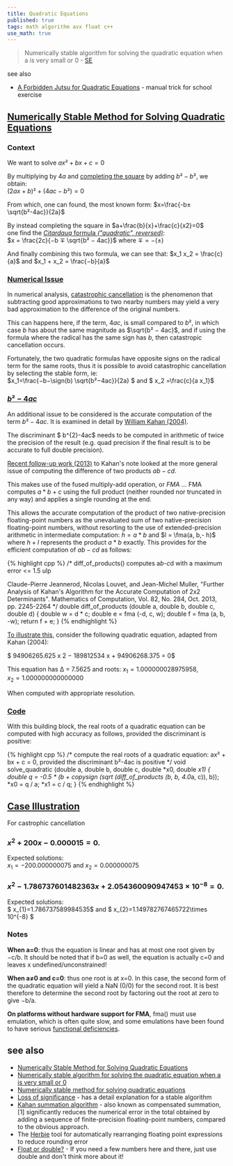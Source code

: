 ```yaml
---
title: Quadratic Equations
published: true
tags: math algorithm avx float c++
use_math: true
---
```

> Numerically stable algorithm for solving the quadratic equation when a
is very small or 0 - [SE](https://math.stackexchange.com/questions/866331/numerically-stable-algorithm-for-solving-the-quadratic-equation-when-a-is-very?newreg=70e12aede30e4337bbadac3882aa8108)

see also
- [A Forbidden Jutsu for Quadratic Equations](https://www.youtube.com/watch?v=cdQOEa7r3ak) - manual trick for school exercise

## [Numerically Stable Method for Solving Quadratic Equations](https://people.csail.mit.edu/bkph/articles/Quadratics.pdf)

### Context  
We want to solve $ax²+bx+c=0$

By multiplying by $4a$ and [completing the square]() by adding $b²-b²$, we obtain:  
$(2ax+b)²+(4ac-b²)=0$

From which, one can found, the most known form:
$x=\frac{-b±\sqrt{b²-4ac}}{2a}$

By instead completing the square in $a+\frac{b}{x}+\frac{c}{x2}=0$  
one find the [_Citardauq_ formula _("quadratic", reversed)_](https://math.stackexchange.com/questions/2072174/citardauq-formula-derivation):  
$x = \frac{2c}{−b ∓ \sqrt{b² − 4ac}}$  where $∓=−(±)$

And finally combining this two formula, we can see that:
$x_1 x_2 = \frac{c}{a}$ and $x_1 + x_2 = \frac{−b}{a}$ 

### [Numerical Issue](https://math.stackexchange.com/a/2007723/1087524)

In numerical analysis, [catastrophic cancellation](https://en.wikipedia.org/wiki/Catastrophic_cancellation) is the phenomenon that subtracting good approximations to two nearby numbers may yield a very bad approximation to the difference of the original numbers.

This can happens here, if the term, $4ac$, is small compared to $b²$, in which case $b$ has about the same magnitude as $\sqrt{b² − 4ac}$, and if using the formula where the radical has the same sign has $b$, then catastropic cancellation occurs.

Fortunately, the two quadratic formulas have opposite signs on the radical term for the same roots, thus it is possible to avoid catastrophic cancellation by selecting the stable form, ie:  
$x_1=\frac{−b−\sign(b) \sqrt{b²−4ac}}{2a} $ 
and $ x_2 =\frac{c}{a x_1}$

### [$b²-4ac$](https://stackoverflow.com/a/50065711/51386)

An additional issue to be considered is the accurate computation of the term $b²-4ac$. It is examined in detail by [William Kahan (2004)](https://people.eecs.berkeley.edu/~wkahan/Qdrtcs.pdf).

The discriminant $ b^{2}-4ac$ needs to be computed in arithmetic of twice the precision of the result (e.g. quad precision if the final result is to be accurate to full double precision).

[Recent follow-up work (2013)](https://hal.inria.fr/ensl-00649347/en) to Kahan's note looked at the more general issue of computing the difference of two products $ab-cd$.

This makes use of the fused multiply-add operation, or _FMA_ ... FMA computes $a*b+c$ using the full product (neither rounded nor truncated in any way) and applies a single rounding at the end. 

This allows the accurate computation of the product of two native-precision floating-point numbers as the unevaluated sum of two native-precision floating-point numbers, without resorting to the use of extended-precision arithmetic in intermediate computation: $h = a * b$ and $l = \fma(a, b,- h)$ where $h+l$ represents the product $a*b$ exactly. This provides for the efficient computation of $ab-cd$ as follows:

{% highlight cpp %}
/*
  diff_of_products() computes a*b-c*d with a maximum error <= 1.5 ulp

  Claude-Pierre Jeannerod, Nicolas Louvet, and Jean-Michel Muller, 
  "Further Analysis of Kahan's Algorithm for the Accurate Computation 
  of 2x2 Determinants". Mathematics of Computation, Vol. 82, No. 284, 
  Oct. 2013, pp. 2245-2264
*/
double diff_of_products (double a, double b, double c, double d)
{
    double w = d * c;
    double e = fma (-d, c, w);
    double f = fma (a, b, -w);
    return f + e;
}
{% endhighlight %}


[To illustrate this](https://en.wikipedia.org/wiki/Loss_of_significance#A_better_algorithm), consider the following quadratic equation, adapted from Kahan (2004):

$ 94906265.625 x 2 − 189812534 x + 94906268.375 = 0$

This equation has Δ = 7.5625 and roots:
$x_1 = 1.000000028975958$,  
$x_2 = 1.000000000000000$

When computed with appropriate resolution.

### [Code](https://stackoverflow.com/a/50065711/51386)

With this building block, the real roots of a quadratic equation can be computed with high accuracy as follows, provided the discriminant is positive:

{% highlight cpp %}
/* compute the real roots of a quadratic equation: ax² + bx + c = 0, 
   provided the discriminant b²-4ac is positive
*/
void solve_quadratic (double a, double b, double c, double *x0, double *x1)
{
    double q = -0.5 * (b + copysign (sqrt (diff_of_products (b, b, 4.0*a, c)), b));
    *x0 = q / a;
    *x1 = c / q;
}
{% endhighlight %}

## [Case Illustration](https://en.wikipedia.org/wiki/Loss_of_significance#Instability_of_the_quadratic_equation)

For castrophic cancellation

### $x^{2}+200x-0.000015=0.$

Expected solutions:  
$x_1=-200.000000075$ and $x_2=0.000000075$

### $x^{2}-1.786737601482363x+2.054360090947453\times 10^{-8}=0.$

Expected solutions:  
$ x_{1}=1.786737589984535$ and $ x_{2}=1.149782767465722\times 10^{-8} $


### Notes

**When a=0**: thus the equation is linear and has at most one root given by −c/b. It should be noted that if b=0 as well, the equation is actually c=0 and leaves x undefined/unconstrained!

**When a≠0 and c=0**: thus one root is at x=0. In this case, the second form of the quadratic equation will yield a NaN (0/0) for the second root. It is best therefore to determine the second root by factoring out the root at zero to give −b/a.

**On platforms without hardware support for FMA**, fma() must use emulation, which is often quite slow, and some emulations have been found to have serious [functional deficiencies](https://stackoverflow.com/questions/42166563/is-my-fma-broken?noredirect=1&lq=1).

## see also
- [Numerically Stable Method for Solving Quadratic Equations](https://people.csail.mit.edu/bkph/articles/Quadratics.pdf)
- [Numerically stable algorithm for solving the quadratic equation when a
is very small or 0](https://math.stackexchange.com/questions/866331/numerically-stable-algorithm-for-solving-the-quadratic-equation-when-a-is-very?newreg=70e12aede30e4337bbadac3882aa8108)
- [Numerically stable method for solving quadratic equations](https://stackoverflow.com/questions/48979861/numerically-stable-method-for-solving-quadratic-equations)
- [Loss of significance](https://en.wikipedia.org/wiki/Loss_of_significance#Instability_of_the_quadratic_equation) - has a detail explanation for a stable algorithm
- [Kahan summation algorithm](https://en.wikipedia.org/wiki/Kahan_summation_algorithm) - also known as compensated summation,[1] significantly reduces the numerical error in the total obtained by adding a sequence of finite-precision floating-point numbers, compared to the obvious approach.
- The [Herbie](http://herbie.uwplse.org/) tool for automatically rearranging floating point expressions to reduce rounding error
- [Float or double?](http://www.ilikebigbits.com/2017_06_01_float_or_double.html) - If you need a few numbers here and there, just use double and don't think more about it!
